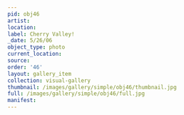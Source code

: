 ```yaml
---
pid: obj46
artist: 
location: 
label: Cherry Valley!
_date: 5/26/06
object_type: photo
current_location: 
source: 
order: '46'
layout: gallery_item
collection: visual-gallery
thumbnail: /images/gallery/simple/obj46/thumbnail.jpg
full: /images/gallery/simple/obj46/full.jpg
manifest: 
---
```

